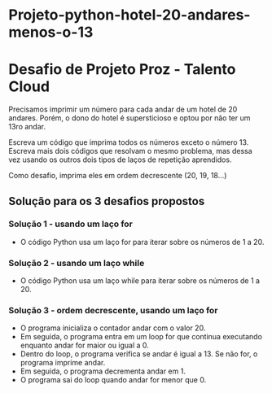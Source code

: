 # Projeto-python-hotel-20-andares-menos-o-13
# Desafio de Projeto Proz - Talento Cloud

Precisamos imprimir um número para cada andar de um hotel de 20 andares. Porém, o dono do hotel é supersticioso e optou por não ter um 13ro andar.

Escreva um código que imprima todos os números exceto o número 13.
Escreva mais dois códigos que resolvam o mesmo problema, mas dessa vez usando os outros dois tipos de laços de repetição aprendidos.

Como desafio, imprima eles em ordem decrescente (20, 19, 18...)

## Solução para os 3 desafios propostos

### Solução 1 - usando um laço for
- O código Python usa um laço for para iterar sobre os números de 1 a 20.

### Solução 2 - usando um laço while
- O código Python usa um laço while para iterar sobre os números de 1 a 20.

### Solução 3 - ordem decrescente, usando um laço for
 - O programa inicializa o contador andar com o valor 20.
 - Em seguida, o programa entra em um loop for que continua executando enquanto andar for maior ou igual a 0.
 - Dentro do loop, o programa verifica se andar é igual a 13. Se não for, o programa imprime andar.
 - Em seguida, o programa decrementa andar em 1.
 - O programa sai do loop quando andar for menor que 0.

